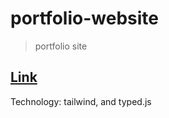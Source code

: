 # portfolio-website

> portfolio site

## [Link](https://adnjoo.github.io/portfolio-website)

Technology: tailwind, and typed.js
